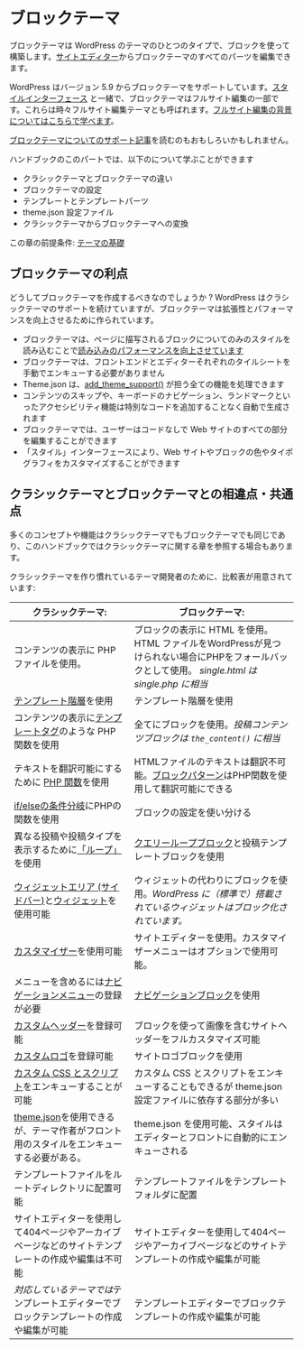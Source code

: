 <!--
# Block themes
-->
# ブロックテーマ

<!--
A block theme is a type of WordPress theme built using blocks. You can edit all parts of a block theme in the [Site Editor](https://wordpress.org/support/article/site-editor/).
-->
ブロックテーマは WordPress のテーマのひとつのタイプで、ブロックを使って構築します。[サイトエディター](https://wordpress.org/support/article/site-editor/)からブロックテーマのすべてのパーツを編集できます。

<!--
WordPress supports block themes from version 5.9. Together with the [Styles interface](https://wordpress.org/support/article/styles-overview/), block themes are part of full site editing. They are sometimes called full site editing themes. [Learn about the background to full site editing](https://developer.wordpress.org/block-editor/getting-started/full-site-editing/).
-->
WordPress はバージョン 5.9 からブロックテーマをサポートしています。[スタイルインターフェース](https://wordpress.org/support/article/styles-overview/) と一緒で、ブロックテーマはフルサイト編集の一部です。これらは時々フルサイト編集テーマとも呼ばれます。[フルサイト編集の背景についてはこちらで学べます](https://developer.wordpress.org/block-editor/getting-started/full-site-editing/)。

<!--
You may also be interested in reading the [support article about block themes](https://wordpress.org/support/article/block-themes/).
-->
[ブロックテーマについてのサポート記事](https://wordpress.org/support/article/block-themes/)を読むのもおもしろいかもしれません。

<!--
In this part of the handbook, you will learn about:
-->
ハンドブックのこのパートでは、以下のについて学ぶことができます

<!--
*   The differences between classic themes and block themes
*   Block theme setup
*   Templates and template parts
*   The theme.json configuration file
*   Converting classic themes to block themes
-->
*   クラシックテーマとブロックテーマの違い
*   ブロックテーマの設定
*   テンプレートとテンプレートパーツ
*   theme.json 設定ファイル
*   クラシックテーマからブロックテーマへの変換

<!--
Prerequisits for this chapter: [Theme Basics](https://developer.wordpress.org/themes/basics/)
-->
この章の前提条件: [テーマの基礎](https://developer.wordpress.org/themes/basics/)

<!--
## The benefits of block themes
-->
## ブロックテーマの利点

<!--
Why should you create block themes? While WordPress continues to support classic themes, block themes are built to improve scalability and performance.
-->
どうしてブロックテーマを作成するべきなのでしょうか ? WordPress はクラシックテーマのサポートを続けていますが、ブロックテーマは拡張性とパフォーマンスを向上させるために作られています。

<!--
*   [Block themes enhances loading performance](https://make.wordpress.org/core/2021/07/01/block-styles-loading-enhancements-in-wordpress-5-8/) by loading styles only for rendered blocks on a page
*   Block themes are not required to manually enqueue stylesheets for both front-end and editors
*   Theme.json handles all aspects of [add_theme_support()](https://developer.wordpress.org/reference/functions/add_theme_support/)
*   Accessibility features such as Skip to content, keyboard navigation, and landmarks are generated automatically without adding additional code
*   With a block theme, the user can edit all parts of their website without code
*   By using the Styles interface, users can customize colors and typography for the website and for the blocks
-->

*  ブロックテーマは、ページに描写されるブロックについてのみのスタイルを読み込むことで[読み込みのパフォーマンスを向上させています](https://make.wordpress.org/core/2021/07/01/block-styles-loading-enhancements-in-wordpress-5-8/)
*  ブロックテーマは、フロントエンドとエディターそれぞれのタイルシートを手動でエンキューする必要がありません
*  Theme.json は、[add_theme_support()](https://developer.wordpress.org/reference/functions/add_theme_support/) が担う全ての機能を処理できます
*  コンテンツのスキップや、キーボードのナビゲーション、ランドマークといったアクセシビリティ機能は特別なコードを追加することなく自動で生成されます
*  ブロックテーマでは、ユーザーはコードなしで Web サイトのすべての部分を編集することができます
*  「スタイル」インターフェースにより、Web サイトやブロックの色やタイポグラフィをカスタマイズすることができます

<!--
## Differences and similarities between classic themes and block themes
-->
## クラシックテーマとブロックテーマとの相違点・共通点

<!--
Many concepts and features are the same for both classic and block themes, and in some cases, the handbook will refer to a chapter about classic themes.
-->
多くのコンセプトや機能はクラシックテーマでもブロックテーマでも同じであり、このハンドブックではクラシックテーマに関する章を参照する場合もあります。

<!--
For theme developers that are accustomed to creating classic themes, there is a comparison table:
-->
クラシックテーマを作り慣れているテーマ開発者のために、比較表が用意されています:

<!--
| Classic themes: | Block themes: |
|---|---|
| Uses PHP files to display parts and content. | Uses HTML files to display blocks.Uses PHP files as a fallback if WordPress can not find the HTML file. *single.html is the equivalent of using single.php.* |
| Uses the [template hierarchy](https://developer.wordpress.org/themes/basics/template-hierarchy/) | Uses the template hierarchy |
| Uses PHP functions such as [template tags](https://developer.wordpress.org/themes/basics/template-tags/) to display content | Uses blocks for everything.*The post content block is the equivalent of using `the_content()`.* |
| Use [PHP functions](https://developer.wordpress.org/apis/handbook/internationalization/) to make text translatable | Text in HTML files is not translatable.[Block patterns](https://developer.wordpress.org/block-editor/reference-guides/block-api/block-patterns/) can use PHP functions to make text translatable. |
| Uses PHP functions for [if/else conditionals](https://developer.wordpress.org/themes/basics/conditional-tags/) | Uses block settings to achieve different results |
| Uses [the loop](https://developer.wordpress.org/themes/basics/the-loop/) to display different posts and post types | Uses the [query block](https://wordpress.org/support/article/query-loop-block/) and the post template block |
| Can use [widget areas (sidebars)](https://developer.wordpress.org/themes/functionality/sidebars/) and [widgets](https://developer.wordpress.org/themes/functionality/widgets/) | Uses blocks instead of widgets. *Widgets included in WordPress have been converted to blocks.* |
| Can use the [Customizer](https://developer.wordpress.org/themes/customize-api/) | Uses the Site Editor. Can optionally enable the Customizer menu |
| Must register a [navigation menu](https://developer.wordpress.org/themes/functionality/navigation-menus/) to include a menu | Uses the navigation block |
| Can register a [custom header](https://developer.wordpress.org/themes/functionality/custom-headers/) | Uses blocks to fully customize site headers including images |
| Can register a [custom logo](https://developer.wordpress.org/themes/functionality/custom-logo/) | Uses the site logo block |
| Can enqueue [custom CSS and scripts](https://developer.wordpress.org/themes/basics/including-css-javascript/) | Can enqueue custom CSS and scripts but relies more on blocks and the theme.json configuration file |
| Can use [theme.json](https://developer.wordpress.org/themes/advanced-topics/theme-json/), but theme authors need to enqueue the styles for the front. | Can use theme.json, and the styles are enqueued automatically to the editor and front |
| Can place template files in the root directory | Places template files in the templates folder |
| Can place template parts in any directory | Places template parts in the parts folder |
| Can not create and edit site templates like 404 and archive pages in the Site Editor | Can create and edit site templates like 404 and archive pages in the Site Editor |
| Can create and edit block templates in the Template Editor *with theme support* | Can create and edit block templates in the Template Editor |
-->
| クラシックテーマ: | ブロックテーマ: |
|---|---|
| コンテンツの表示に PHP ファイルを使用。 | ブロックの表示に HTML を使用。HTML ファイルをWordPressが見つけられない場合にPHPをフォールバックとして使用。 *single.html は single.php に相当* |
| [テンプレート階層](https://ja.wordpress.org/team/handbook/theme-development/basics/template-hierarchy/)を使用 | テンプレート階層を使用 |
| コンテンツの表示に[テンプレートタグ](https://developer.wordpress.org/themes/basics/template-tags/)のような PHP 関数を使用 | 全てにブロックを使用。*投稿コンテンツブロックは `the_content()` に相当* |
| テキストを翻訳可能にするために [PHP 関数](https://developer.wordpress.org/apis/handbook/internationalization/)を使用 | HTMLファイルのテキストは翻訳不可能。[ブロックパターン](https://developer.wordpress.org/block-editor/reference-guides/block-api/block-patterns/)はPHP関数を使用して翻訳可能にできる |
| [if/elseの条件分岐](https://developer.wordpress.org/themes/basics/conditional-tags/)にPHPの関数を使用 | ブロックの設定を使い分ける |
| 異なる投稿や投稿タイプを表示するために[「ループ」]((https://developer.wordpress.org/themes/basics/the-loop/))を使用 | [クエリーループブロック](https://wordpress.org/support/article/query-loop-block/)と投稿テンプレートブロックを使用 |
| [ウィジェットエリア (サイドバー)](https://developer.wordpress.org/themes/functionality/sidebars/)と[ウィジェット](https://developer.wordpress.org/themes/functionality/widgets/)を使用可能 | ウィジェットの代わりにブロックを使用。*WordPress に（標準で）搭載されているウィジェットはブロック化されています。* |
| [カスタマイザー](https://developer.wordpress.org/themes/customize-api/)を使用可能 | サイトエディターを使用。カスタマイザーメニューはオプションで使用可能。 |
| メニューを含めるには[ナビゲーションメニュー](https://developer.wordpress.org/themes/functionality/navigation-menus/)の登録が必要 | [ナビゲーションブロック](https://wordpress.org/support/article/navigation-block/)を使用 |
| [カスタムヘッダー](https://developer.wordpress.org/themes/functionality/custom-headers/)を登録可能 | ブロックを使って画像を含むサイトヘッダーをフルカスタマイズ可能 |
| [カスタムロゴ](https://developer.wordpress.org/themes/functionality/custom-logo/)を登録可能 | サイトロゴブロックを使用 |
| [カスタム CSS とスクリプト](https://developer.wordpress.org/themes/basics/including-css-javascript/)をエンキューすることが可能 | カスタム CSS とスクリプトをエンキューすることもできるが theme.json 設定ファイルに依存する部分が多い |
| [theme.json](https://developer.wordpress.org/themes/advanced-topics/theme-json/)を使用できるが、テーマ作者がフロント用のスタイルをエンキューする必要がある。 | theme.json を使用可能、スタイルはエディターとフロントに自動的にエンキューされる |
| テンプレートファイルをルートディレクトリに配置可能 | テンプレートファイルをテンプレートフォルダに配置 |
| サイトエディターを使用して404ページやアーカイブページなどのサイトテンプレートの作成や編集は不可能 | サイトエディターを使用して404ページやアーカイブページなどのサイトテンプレートの作成や編集が可能 |
| *対応しているテーマでは*テンプレートエディターでブロックテンプレートの作成や編集が可能 | テンプレートエディターでブロックテンプレートの作成や編集が可能 |

